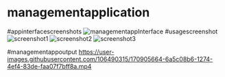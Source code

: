 # managementapplication
#appinterfacescreenshots
![managementappInterface](https://user-images.githubusercontent.com/106490315/170905785-3b92d651-efe3-4edd-a965-45cdb47a6b9e.jpeg)
#usagescreenshot
![screenshot1](https://user-images.githubusercontent.com/106490315/170906840-3cf537f7-b247-4306-83a6-eb7df571076e.jpeg)
![screenshot2](https://user-images.githubusercontent.com/106490315/170906846-b5191bdb-3975-4f47-9bc7-db69d6d45aa5.jpeg)
![screenshot3](https://user-images.githubusercontent.com/106490315/170906863-89069c5d-77ea-4d9a-a8a8-d25d92a3fcfd.jpeg)



#managementappoutput
https://user-images.githubusercontent.com/106490315/170905664-6a5c08b6-1274-4ef4-83de-faa07f7bff8a.mp4

